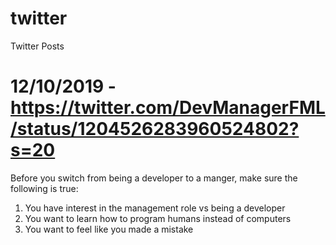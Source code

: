 # twitter
Twitter Posts

# 12/10/2019 - https://twitter.com/DevManagerFML/status/1204526283960524802?s=20
Before you switch from being a developer to a manger, make sure the following is true:

1) You have interest in the management role vs being a developer
2) You want to learn how to program humans instead of computers
3) You want to feel like you made a mistake
